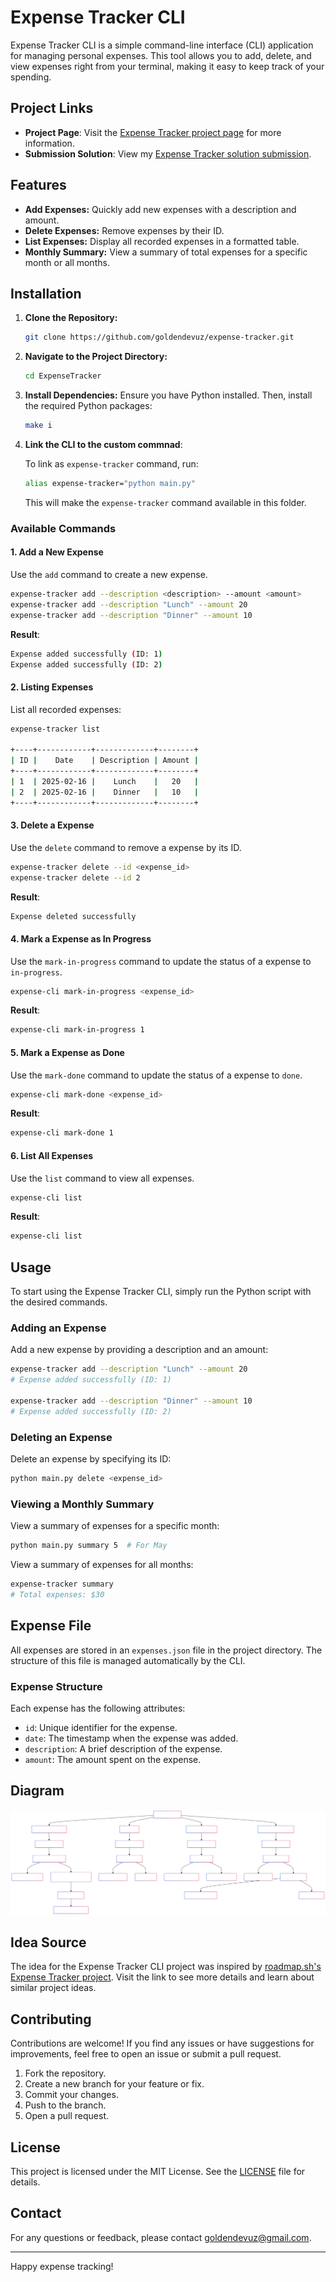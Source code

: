 # Expense Tracker CLI

Expense Tracker CLI is a simple command-line interface (CLI) application for managing personal expenses. This tool allows you to add, delete, and view expenses right from your terminal, making it easy to keep track of your spending.

## Project Links

- **Project Page**: Visit the [Expense Tracker project page](https://roadmap.sh/projects/expense-tracker) for more information.
- **Submission Solution**: View my [Expense Tracker solution submission](https://roadmap.sh/projects/expense-tracker/solutions?u=6740b9f45434bf319a47ee77).

## Features

- **Add Expenses:** Quickly add new expenses with a description and amount.
- **Delete Expenses:** Remove expenses by their ID.
- **List Expenses:** Display all recorded expenses in a formatted table.
- **Monthly Summary:** View a summary of total expenses for a specific month or all months.

## Installation

1. **Clone the Repository:**
   ```bash
   git clone https://github.com/goldendevuz/expense-tracker.git
   ```
   
2. **Navigate to the Project Directory:**
   ```bash
   cd ExpenseTracker
   ```

3. **Install Dependencies:**
   Ensure you have Python installed. Then, install the required Python packages:
   ```bash
   make i
   ```

4. **Link the CLI to the custom commnad**:

   To link as `expense-tracker` command, run:

   ```bash
   alias expense-tracker="python main.py"
   ```

   This will make the `expense-tracker` command available in this folder.


### Available Commands

#### 1. Add a New Expense

Use the `add` command to create a new expense.

```bash
expense-tracker add --description <description> --amount <amount>
expense-tracker add --description "Lunch" --amount 20
expense-tracker add --description "Dinner" --amount 10
```

**Result**:

```bash
Expense added successfully (ID: 1)
Expense added successfully (ID: 2)
```

#### 2. Listing Expenses

List all recorded expenses:
```bash
expense-tracker list

+----+------------+-------------+--------+
| ID |    Date    | Description | Amount |
+----+------------+-------------+--------+
| 1  | 2025-02-16 |    Lunch    |   20   |
| 2  | 2025-02-16 |    Dinner   |   10   |
+----+------------+-------------+--------+
```

#### 3. Delete a Expense

Use the `delete` command to remove a expense by its ID.

```bash
expense-tracker delete --id <expense_id>
expense-tracker delete --id 2
```

**Result**:

```bash
Expense deleted successfully
```

#### 4. Mark a Expense as In Progress

Use the `mark-in-progress` command to update the status of a expense to `in-progress`.

```bash
expense-cli mark-in-progress <expense_id>
```

**Result**:

```bash
expense-cli mark-in-progress 1
```

#### 5. Mark a Expense as Done

Use the `mark-done` command to update the status of a expense to `done`.

```bash
expense-cli mark-done <expense_id>
```

**Result**:

```bash
expense-cli mark-done 1
```

#### 6. List All Expenses

Use the `list` command to view all expenses.

```bash
expense-cli list
```

**Result**:

```bash
expense-cli list
```

## Usage

To start using the Expense Tracker CLI, simply run the Python script with the desired commands.

### Adding an Expense

Add a new expense by providing a description and an amount:
```bash
expense-tracker add --description "Lunch" --amount 20
# Expense added successfully (ID: 1)

expense-tracker add --description "Dinner" --amount 10
# Expense added successfully (ID: 2)
```

### Deleting an Expense

Delete an expense by specifying its ID:
```bash
python main.py delete <expense_id>
```

### Viewing a Monthly Summary

View a summary of expenses for a specific month:
```bash
python main.py summary 5  # For May
```

View a summary of expenses for all months:
```bash
expense-tracker summary
# Total expenses: $30
```

## Expense File

All expenses are stored in an `expenses.json` file in the project directory. The structure of this file is managed automatically by the CLI.

### Expense Structure

Each expense has the following attributes:
- `id`: Unique identifier for the expense.
- `date`: The timestamp when the expense was added.
- `description`: A brief description of the expense.
- `amount`: The amount spent on the expense.

## Diagram

![Expense Tracker Diagram](./ExpenseTracker.svg)

## Idea Source

The idea for the Expense Tracker CLI project was inspired by [roadmap.sh's Expense Tracker project](https://roadmap.sh/projects/expense-tracker). Visit the link to see more details and learn about similar project ideas.

## Contributing

Contributions are welcome! If you find any issues or have suggestions for improvements, feel free to open an issue or submit a pull request.

1. Fork the repository.
2. Create a new branch for your feature or fix.
3. Commit your changes.
4. Push to the branch.
5. Open a pull request.

## License

This project is licensed under the MIT License. See the [LICENSE](LICENSE) file for details.

## Contact

For any questions or feedback, please contact [goldendevuz@gmail.com](mailto:goldendevuz@gmail.com).

---

Happy expense tracking!